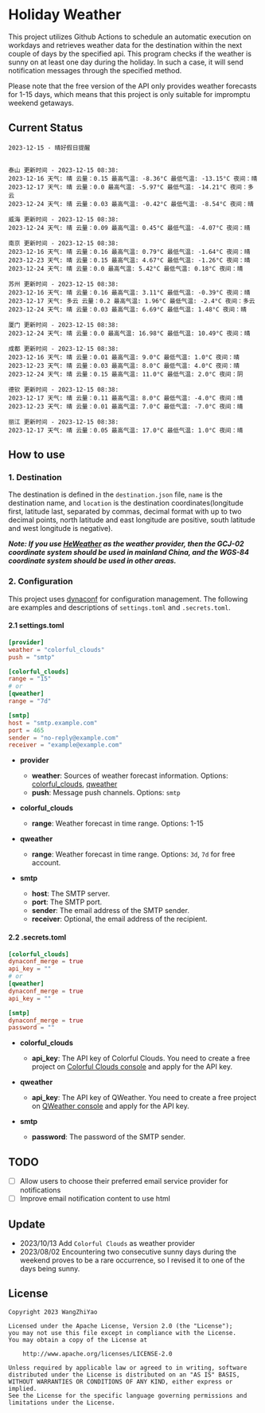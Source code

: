# Holiday Weather

This project utilizes Github Actions to schedule an automatic execution on workdays and retrieves weather data for the destination within the next couple of days by the  specified api.
This program checks if the weather is sunny on at least one day during the holiday. In such a case, it will send notification messages through the specified method.

Please note that the free version of the API only provides weather forecasts for 1-15 days, which means that this project is only suitable for impromptu weekend getaways.

## Current Status

```
2023-12-15 - 晴好假日提醒


泰山 更新时间 - 2023-12-15 08:38:
2023-12-16 天气: 晴 云量：0.15 最高气温: -8.36°C 最低气温: -13.15°C 夜间：晴
2023-12-17 天气: 晴 云量：0.0 最高气温: -5.97°C 最低气温: -14.21°C 夜间：多云
2023-12-24 天气: 晴 云量：0.03 最高气温: -0.42°C 最低气温: -8.54°C 夜间：晴

威海 更新时间 - 2023-12-15 08:38:
2023-12-24 天气: 晴 云量：0.09 最高气温: 0.45°C 最低气温: -4.07°C 夜间：晴

南京 更新时间 - 2023-12-15 08:38:
2023-12-16 天气: 晴 云量：0.16 最高气温: 0.79°C 最低气温: -1.64°C 夜间：晴
2023-12-23 天气: 晴 云量：0.15 最高气温: 4.67°C 最低气温: -1.26°C 夜间：晴
2023-12-24 天气: 晴 云量：0.0 最高气温: 5.42°C 最低气温: 0.18°C 夜间：晴

苏州 更新时间 - 2023-12-15 08:38:
2023-12-16 天气: 晴 云量：0.16 最高气温: 3.11°C 最低气温: -0.39°C 夜间：晴
2023-12-17 天气: 多云 云量：0.2 最高气温: 1.96°C 最低气温: -2.4°C 夜间：多云
2023-12-24 天气: 晴 云量：0.03 最高气温: 6.69°C 最低气温: 1.48°C 夜间：晴

厦门 更新时间 - 2023-12-15 08:38:
2023-12-24 天气: 晴 云量：0.0 最高气温: 16.98°C 最低气温: 10.49°C 夜间：晴

成都 更新时间 - 2023-12-15 08:38:
2023-12-16 天气: 晴 云量：0.01 最高气温: 9.0°C 最低气温: 1.0°C 夜间：晴
2023-12-23 天气: 晴 云量：0.03 最高气温: 8.0°C 最低气温: 4.0°C 夜间：晴
2023-12-24 天气: 晴 云量：0.15 最高气温: 11.0°C 最低气温: 2.0°C 夜间：阴

德钦 更新时间 - 2023-12-15 08:38:
2023-12-17 天气: 晴 云量：0.11 最高气温: 8.0°C 最低气温: -4.0°C 夜间：晴
2023-12-23 天气: 晴 云量：0.01 最高气温: 7.0°C 最低气温: -7.0°C 夜间：晴

丽江 更新时间 - 2023-12-15 08:38:
2023-12-17 天气: 晴 云量：0.05 最高气温: 17.0°C 最低气温: 1.0°C 夜间：晴

```

## How to use

### 1. Destination

The destination is defined in the `destination.json` file, `name` is the destination name, and `location` is the destination coordinates(longitude first, latitude last, separated by commas, decimal format with up to two decimal points, north latitude and east longitude are positive, south latitude and west longitude is negative).

***Note: If you use [HeWeather](https://dev.qweather.com/docs/) as the weather provider, then the GCJ-02 coordinate system should be used in mainland China, and the WGS-84 coordinate system should be used in other areas.***

### 2. Configuration

This project uses [dynaconf](https://github.com/dynaconf/dynaconf) for configuration management. The following are examples and descriptions of `settings.toml`  and `.secrets.toml`.

#### 2.1 settings.toml

```toml
[provider]
weather = "colorful_clouds"
push = "smtp"

[colorful_clouds]
range = "15"
# or
[qweather]
range = "7d"

[smtp]
host = "smtp.example.com"
port = 465
sender = "no-reply@example.com"
receiver = "example@example.com"
```
- **provider**
  - **weather**: Sources of weather forecast information. Options: [colorful_clouds](https://docs.caiyunapp.com/docs/daily), [qweather](https://dev.qweather.com/docs/api/weather/weather-daily-forecast/)
  - **push**: Message push channels. Options: `smtp`

- **colorful_clouds**
  - **range**:  Weather forecast in time range. Options: 1-15

- **qweather**
  - **range**: Weather forecast in time range. Options: `3d`, `7d` for free account.

- **smtp**
  - **host**: The SMTP server.
  - **port**: The SMTP port.
  - **sender**: The email address of the SMTP sender.
  - **receiver**: Optional, the email address of the recipient.

#### 2.2 .secrets.toml

```toml
[colorful_clouds]
dynaconf_merge = true
api_key = ""
# or
[qweather]
dynaconf_merge = true
api_key = ""

[smtp]
dynaconf_merge = true
password = ""
```

- **colorful_clouds**
  - **api_key**:  The API key of Colorful Clouds. You need to create a free project on [Colorful Clouds console](https://platform.caiyunapp.com/dashboard/index) and apply for the API key.

- **qweather**
  - **api_key**: The API key of QWeather. You need to create a free project on [QWeather console](https://console.qweather.com/#/console) and apply for the API key.

- **smtp**
  - **password**: The password of the SMTP sender.


## TODO

- [ ] Allow users to choose their preferred email service provider for notifications
- [ ] Improve email notification content to use html

## Update
- 2023/10/13 Add `Colorful Clouds` as weather provider 
- 2023/08/02 Encountering two consecutive sunny days during the weekend proves to be a rare occurrence, so I revised it to one of the days being sunny.

## License

    Copyright 2023 WangZhiYao
    
    Licensed under the Apache License, Version 2.0 (the "License");
    you may not use this file except in compliance with the License.
    You may obtain a copy of the License at
    
        http://www.apache.org/licenses/LICENSE-2.0
    
    Unless required by applicable law or agreed to in writing, software
    distributed under the License is distributed on an "AS IS" BASIS,
    WITHOUT WARRANTIES OR CONDITIONS OF ANY KIND, either express or implied.
    See the License for the specific language governing permissions and
    limitations under the License.
